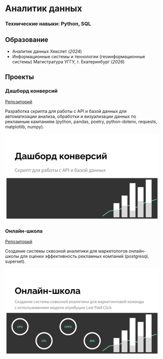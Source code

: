 # Аналитик данных

### Технические навыки: Python, SQL

## Образование
- Аналитик данных Хекслет (_2024_)
- Информационные системы и технологии (геоинформационные системы) Магистратура УГГУ, г. Екатеринбург (_2026_)

## Проекты
### Дашборд конверсий
[Репозиторий](https://github.com/bryzgin/conversion-dashboard)

Разработка скрипта для работы с API и базой данных для автоматизации анализа, обработки и визуализации данных по рекламным кампаниям (python, pandas, poetry, python-dotenv, requests, matplotlib, numpy).

![conversion-dashboard](/assets/img/conversion_dashboard.jpg)


### Онлайн-школа
[Репозиторий](https://github.com/bryzgin/online-school)

Создание системы сквозной аналитики для маркетологов онлайн-школы для оценки эффективность рекламных компаний (postgresql, superset).

![online-school](/assets/img/online_school.jpg)
